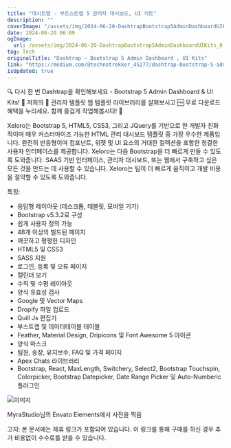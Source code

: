 ```yaml
---
title: "대시트랩 - 부트스트랩 5 관리자 대시보드, UI 키트"
description: ""
coverImage: "/assets/img/2024-06-20-DashtrapBootstrap5AdminDashboardUIKits_0.png"
date: 2024-06-20 06:09
ogImage:
  url: /assets/img/2024-06-20-DashtrapBootstrap5AdminDashboardUIKits_0.png
tag: Tech
originalTitle: "Dashtrap — Bootstrap 5 Admin Dashboard , UI Kits"
link: "https://medium.com/@technotrekker_45277/dashtrap-bootstrap-5-admin-dashboard-ui-kits-2fa22cf45a1c"
isUpdated: true
---
```


🔍 다시 한 번 Dashtrap을 확인해보세요 - Bootstrap 5 Admin Dashboard & UI Kits! 🎉 저희의 📁 관리자 템플릿 웹 템플릿 라이브러리를 살펴보시고 🆓 무료 다운로드 혜택을 누리세요. 함께 즐겁게 작업해봅시다! 🚀

Xeloro는 Bootstrap 5, HTML5, CSS3, 그리고 JQuery를 기반으로 한 개발자 친화적이며 매우 커스터마이즈 가능한 HTML 관리 대시보드 템플릿 중 가장 우수한 제품입니다. 완전히 반응형이며 컴포넌트, 위젯 및 UI 요소의 거대한 컬렉션을 포함한 청결한 사용자 인터페이스를 제공합니다. Xeloro는 다음 Bootstrap을 더 빠르게 만들 수 있도록 도와줍니다. SAAS 기반 인터페이스, 관리자 대시보드, 또는 웹에서 구축하고 싶은 모든 것을 만드는 데 사용할 수 있습니다. Xeloro는 팀이 더 빠르게 움직이고 개발 비용을 절약할 수 있도록 도와줍니다.

특징:

- 응답형 레이아웃 (데스크톱, 태블릿, 모바일 기기)
- Bootstrap v5.3.2로 구성
- 쉽게 사용자 정의 가능
- 48개 이상의 빌드된 페이지
- 깨끗하고 평평한 디자인
- HTML5 및 CSS3
- SASS 지원
- 로그인, 등록 및 오류 페이지
- 캘린더 보기
- 수직 및 수평 레이아웃
- 양식 유효성 검사
- Google 및 Vector Maps
- Dropify 파일 업로드
- Quill Js 편집기
- 부스트랩 및 데이터테이블 테이블
- Feather, Material Design, Dripicons 및 Font Awesome 5 아이콘
- 양식 마스크
- 팀원, 송장, 유지보수, FAQ 및 가격 페이지
- Apex Chats 라이브러리
- Bootstrap, React, MaxLength, Switchery, Select2, Bootstrap Touchspin, Colorpicker, Bootstrap Datepicker, Date Range Picker 및 Auto-Numberic 플러그인

<!-- seedividend - 사각형 -->

<ins class="adsbygoogle"
     style="display:block"
     data-ad-client="ca-pub-4877378276818686"
     data-ad-slot="1898504329"
     data-ad-format="auto"
     data-full-width-responsive="true"></ins>

<script>
     (adsbygoogle = window.adsbygoogle || []).push({});
</script>

![이미지](/assets/img/2024-06-20-DashtrapBootstrap5AdminDashboardUIKits_0.png)

MyraStudio님의 Envato Elements에서 사진을 찍음

고지: 본 문서에는 제휴 링크가 포함되어 있습니다. 이 링크를 통해 구매를 하신 경우 추가 비용없이 수수료를 받을 수 있습니다.
